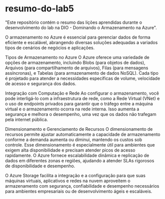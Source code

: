 # resumo-do-lab5
"Este repositório contém o resumo das lições aprendidas durante o desenvolvimento do lab na DIO - Dominando o Armazenamento na Azure".

O armazenamento no Azure é essencial para gerenciar dados de forma eficiente e escalável, abrangendo diversas soluções adequadas a variados tipos de cenários de negócios e aplicações.

Tipos de Armazenamento no Azure
O Azure oferece uma variedade de opções de armazenamento, incluindo Blobs (para objetos de dados), Arquivos (para compartilhamento de arquivos), Filas (para mensagens assíncronas), e Tabelas (para armazenamento de dados NoSQL). Cada tipo é projetado para atender a necessidades específicas de volume, velocidade de acesso e segurança dos dados.

Integração com Computação e Rede
Ao configurar o armazenamento, você pode interligá-lo com a infraestrutura de rede, como a Rede Virtual (VNet) e o uso de endpoints privados para garantir que o tráfego entre a máquina virtual e o armazenamento ocorra na rede interna. Isso aumenta a segurança e melhora o desempenho, uma vez que os dados não trafegam pela internet pública.

Dimensionamento e Gerenciamento de Recursos
O dimensionamento de recursos permite ajustar automaticamente a capacidade de armazenamento conforme a demanda aumenta ou diminui, mantendo os custos sob controle. Esse dimensionamento é especialmente útil para ambientes que exigem alta disponibilidade e precisam atender picos de acesso rapidamente. O Azure fornece escalabilidade dinâmica e replicação de dados em diferentes zonas e regiões, ajudando a atender SLAs rigorosos de disponibilidade e desempenho.

O Azure Storage facilita a integração e a configuração para que suas máquinas virtuais, aplicativos e redes na nuvem aproveitem o armazenamento com segurança, confiabilidade e desempenho necessários para ambientes empresariais ou de desenvolvimento ágeis e escaláveis.
